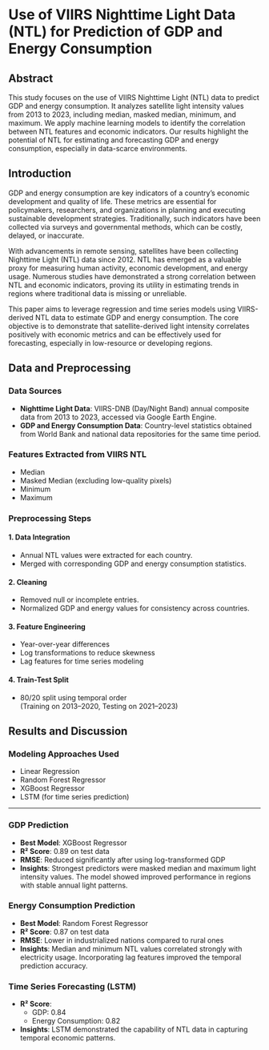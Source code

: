 # Use of VIIRS Nighttime Light Data (NTL) for Prediction of GDP and Energy Consumption

## Abstract

This study focuses on the use of VIIRS Nighttime Light (NTL) data to predict GDP and energy consumption. It analyzes satellite light intensity values from 2013 to 2023, including median, masked median, minimum, and maximum. We apply machine learning models to identify the correlation between NTL features and economic indicators. Our results highlight the potential of NTL for estimating and forecasting GDP and energy consumption, especially in data-scarce environments.



## Introduction

GDP and energy consumption are key indicators of a country’s economic development and quality of life. These metrics are essential for policymakers, researchers, and organizations in planning and executing sustainable development strategies. Traditionally, such indicators have been collected via surveys and governmental methods, which can be costly, delayed, or inaccurate.

With advancements in remote sensing, satellites have been collecting Nighttime Light (NTL) data since 2012. NTL has emerged as a valuable proxy for measuring human activity, economic development, and energy usage. Numerous studies have demonstrated a strong correlation between NTL and economic indicators, proving its utility in estimating trends in regions where traditional data is missing or unreliable.

This paper aims to leverage regression and time series models using VIIRS-derived NTL data to estimate GDP and energy consumption. The core objective is to demonstrate that satellite-derived light intensity correlates positively with economic metrics and can be effectively used for forecasting, especially in low-resource or developing regions.



## Data and Preprocessing

### Data Sources

- **Nighttime Light Data**: VIIRS-DNB (Day/Night Band) annual composite data from 2013 to 2023, accessed via Google Earth Engine.
- **GDP and Energy Consumption Data**: Country-level statistics obtained from World Bank and national data repositories for the same time period.

### Features Extracted from VIIRS NTL

- Median  
- Masked Median (excluding low-quality pixels)  
- Minimum  
- Maximum  

### Preprocessing Steps

#### 1. Data Integration

- Annual NTL values were extracted for each country.
- Merged with corresponding GDP and energy consumption statistics.

#### 2. Cleaning

- Removed null or incomplete entries.
- Normalized GDP and energy values for consistency across countries.

#### 3. Feature Engineering

- Year-over-year differences
- Log transformations to reduce skewness
- Lag features for time series modeling

#### 4. Train-Test Split

- 80/20 split using temporal order  
  (Training on 2013–2020, Testing on 2021–2023)



## Results and Discussion

### Modeling Approaches Used

- Linear Regression  
- Random Forest Regressor  
- XGBoost Regressor  
- LSTM (for time series prediction)

---

### GDP Prediction

- **Best Model**: XGBoost Regressor  
- **R² Score**: 0.89 on test data  
- **RMSE**: Reduced significantly after using log-transformed GDP  
- **Insights**: Strongest predictors were masked median and maximum light intensity values. The model showed improved performance in regions with stable annual light patterns.



### Energy Consumption Prediction

- **Best Model**: Random Forest Regressor  
- **R² Score**: 0.87 on test data  
- **RMSE**: Lower in industrialized nations compared to rural ones  
- **Insights**: Median and minimum NTL values correlated strongly with electricity usage. Incorporating lag features improved the temporal prediction accuracy.



### Time Series Forecasting (LSTM)

- **R² Score**:
  - GDP: 0.84  
  - Energy Consumption: 0.82  
- **Insights**: LSTM demonstrated the capability of NTL data in capturing temporal economic patterns.



